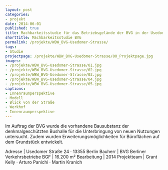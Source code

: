 ```yaml
---
layout: post
categories:
- projekt
date: 2014-06-01
published: true
title: Machbarkeitsstudie für das Betriebsgelände der BVG in der Usedomer Straße
shorttitle: Machbarkeitsstudie BVG
permalink: /projekte/WBW_BVG-Usedomer-Strasse/
tags: 
- Studie
projectpage: /projekte/WBW_BVG-Usedomer-Strasse/00_Projektpage.jpg
images:
- /projekte/WBW_BVG-Usedomer-Strasse/01.jpg
- /projekte/WBW_BVG-Usedomer-Strasse/02.jpg
- /projekte/WBW_BVG-Usedomer-Strasse/03.jpg
- /projekte/WBW_BVG-Usedomer-Strasse/04.jpg
- /projekte/WBW_BVG-Usedomer-Strasse/05.jpg
captions:
- Innenraumperspektive
- Modell
- Blick von der Straße
- Werkhof
- Innenraumperspektive
---
```

Im Auftrag der BVG wurde die vorhandene Bausubstanz der denkmalgeschützten Bushalle für die Unterbringung von neuen Nutzungen untersucht. Zudem wurden Erweiterungsmöglichkeiten für Büroflächen auf dem Grundstück entwickelt.

Adresse			|	Usedomer Straße 24 · 13355 Berlin
Bauherr			|	BVG Berliner Verkehrsbetriebe
BGF				|	16.200 m²
Bearbeitung		|	2014
Projektteam		|	Grant Kelly · Arturo Panichi · Martin Kranich